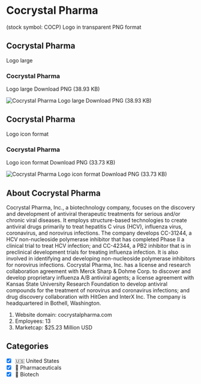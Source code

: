 # Cocrystal Pharma
 (stock symbol: COCP) Logo in transparent PNG format

## Cocrystal Pharma
 Logo large

### Cocrystal Pharma
 Logo large Download PNG (38.93 KB)

![Cocrystal Pharma
 Logo large Download PNG (38.93 KB)](/img/orig/COCP_BIG-9eafd32a.png)

## Cocrystal Pharma
 Logo icon format

### Cocrystal Pharma
 Logo icon format Download PNG (33.73 KB)

![Cocrystal Pharma
 Logo icon format Download PNG (33.73 KB)](/img/orig/COCP-b00757e8.png)

## About Cocrystal Pharma


Cocrystal Pharma, Inc., a biotechnology company, focuses on the discovery and development of antiviral therapeutic treatments for serious and/or chronic viral diseases. It employs structure-based technologies to create antiviral drugs primarily to treat hepatitis C virus (HCV), influenza virus, coronavirus, and norovirus infections. The company develops CC-31244, a HCV non-nucleoside polymerase inhibitor that has completed Phase II a clinical trial to treat HCV infection; and CC-42344, a PB2 inhibitor that is in preclinical development trials for treating influenza infection. It is also involved in identifying and developing non-nucleoside polymerase inhibitors for norovirus infections. Cocrystal Pharma, Inc. has a license and research collaboration agreement with Merck Sharp & Dohme Corp. to discover and develop proprietary influenza A/B antiviral agents; a license agreement with Kansas State University Research Foundation to develop antiviral compounds for the treatment of norovirus and coronavirus infections; and drug discovery collaboration with HitGen and InterX Inc. The company is headquartered in Bothell, Washington.

1. Website domain: cocrystalpharma.com
2. Employees: 13
3. Marketcap: $25.23 Million USD


## Categories
- [x] 🇺🇸 United States
- [x] 💊 Pharmaceuticals
- [x] 🧬 Biotech
